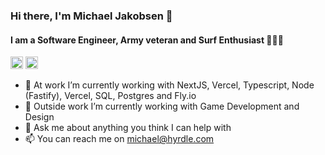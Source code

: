 ### Hi there, I'm Michael Jakobsen 👋

#### I am a Software Engineer, Army veteran and Surf Enthusiast 🏄🏽‍♂️

<a href="https://www.linkedin.com/in/michael-jakobsen" target="_blank"><img src="https://cdn.jsdelivr.net/gh/devicons/devicon/icons/linkedin/linkedin-original.svg" width="20" height="20" alt="Linkedin icon"/></a>
<a href="https://twitter.com/MHJakobsen" target="_blank"><img src="https://cdn.jsdelivr.net/gh/devicons/devicon/icons/twitter/twitter-original.svg" width="20" height="20" alt="Linkedin icon"/></a>

<!-- [![Vixy88's GitHub stats](https://github-readme-stats.vercel.app/api?username=Vixy88&hide=contribs&count_private=true&show_icons=true&theme=gotham)](https://github.com/Vixy88/github-readme-stats) -->

- 🔭 At work I’m currently working with NextJS, Vercel, Typescript, Node (Fastify), Vercel, SQL, Postgres and Fly.io
- 🌱 Outside work I’m currently working with Game Development and Design
- 💬 Ask me about anything you think I can help with
- 📫 You can reach me on michael@hyrdle.com
